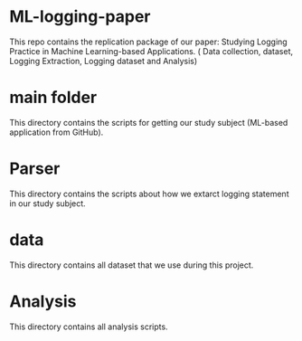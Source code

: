 # ML-logging-paper
This repo contains the replication package of our paper: Studying Logging Practice in Machine
Learning-based Applications. ( Data collection, dataset, Logging Extraction, Logging dataset and Analysis)

# main folder
This directory contains the scripts for getting our study subject (ML-based application from GitHub).

# Parser
This directory contains the scripts about how we extarct logging statement in our study subject.

# data
This directory contains all dataset that we use during this project.

# Analysis
This directory contains all analysis scripts.

